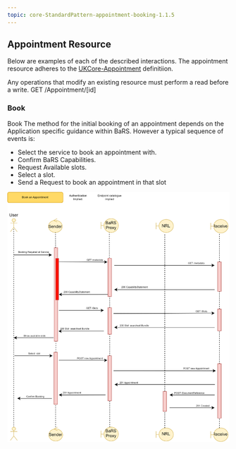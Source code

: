 ```yaml
---
topic: core-StandardPattern-appointment-booking-1.1.5
---
```


## Appointment Resource

Below are examples of each of the described interactions. The appointment resource adheres to the [UKCore-Appointment](https://simplifier.net/HL7FHIRUKCoreR4/UKCore-Appointment) definitiion.

Any operations that modify an existing resource must perform a read before a write.  GET /Appointment/[id]

### Book
Book
The method for the initial booking of an appointment depends on the Application specific guidance within BaRS. However a typical sequence of events is:

* Select the service to book an appointment with. 
* Confirm BaRS Capabilities.
* Request Available slots.
* Select a slot.
* Send a Request to book an appointment in that slot


<img src="https://raw.githubusercontent.com/NHSDigital/NHSDigital-FHIR-BookingAndReferrals/main/BaRS-Images/SequenceDiagrams/BaRS_Foundation_Book.drawio.svg" ></img>


